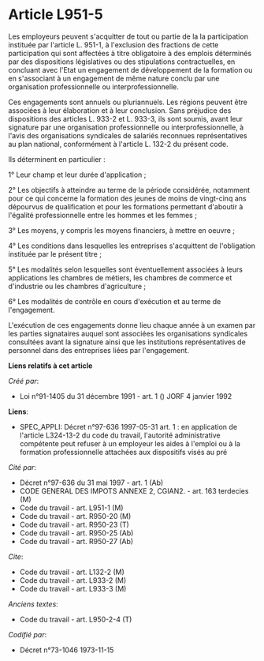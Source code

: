 # Article L951-5

Les employeurs peuvent s'acquitter de tout ou partie de la la participation instituée par l'article L. 951-1, à l'exclusion
des fractions de cette participation qui sont affectées à titre obligatoire à des emplois déterminés par des dispositions
législatives ou des stipulations contractuelles, en concluant avec l'Etat un engagement de développement de la formation ou
en s'associant à un engagement de même nature conclu par une organisation professionnelle ou interprofessionnelle.

Ces engagements sont annuels ou pluriannuels. Les régions peuvent être associées à leur élaboration et à leur conclusion.
Sans préjudice des dispositions des articles L. 933-2 et L. 933-3, ils sont soumis, avant leur signature par une organisation
professionnelle ou interprofessionnelle, à l'avis des organisations syndicales de salariés reconnues représentatives au plan
national, conformément à l'article L. 132-2 du présent code.

Ils déterminent en particulier :

1° Leur champ et leur durée d'application ;

2° Les objectifs à atteindre au terme de la période considérée, notamment pour ce qui concerne la formation des jeunes de
moins de vingt-cinq ans dépourvus de qualification et pour les formations permettant d'aboutir à l'égalité professionnelle
entre les hommes et les femmes ;

3° Les moyens, y compris les moyens financiers, à mettre en oeuvre ;

4° Les conditions dans lesquelles les entreprises s'acquittent de l'obligation instituée par le présent titre ;

5° Les modalités selon lesquelles sont éventuellement associées à leurs applications les chambres de métiers, les chambres de
commerce et d'industrie ou les chambres d'agriculture ;

6° Les modalités de contrôle en cours d'exécution et au terme de l'engagement.

L'exécution de ces engagements donne lieu chaque année à un examen par les parties signataires auquel sont associées les
organisations syndicales consultées avant la signature ainsi que les institutions représentatives de personnel dans des
entreprises liées par l'engagement.

**Liens relatifs à cet article**

_Créé par_:

  - Loi n°91-1405 du 31 décembre 1991 - art. 1 () JORF 4 janvier 1992

**Liens**:

  - SPEC_APPLI: Décret n°97-636 1997-05-31 art. 1 : en application de l'article L324-13-2 du code du travail, l'autorité administrative compétente peut refuser à un employeur les aides à l'emploi ou à la formation professionnelle attachées aux dispositifs visés au pré

_Cité par_:

  - Décret n°97-636 du 31 mai 1997 - art. 1 (Ab)
  - CODE GENERAL DES IMPOTS ANNEXE 2, CGIAN2. - art. 163 terdecies (M)
  - Code du travail - art. L951-1 (M)
  - Code du travail - art. R950-20 (M)
  - Code du travail - art. R950-23 (T)
  - Code du travail - art. R950-25 (Ab)
  - Code du travail - art. R950-27 (Ab)

_Cite_:

  - Code du travail - art. L132-2 (M)
  - Code du travail - art. L933-2 (M)
  - Code du travail - art. L933-3 (M)

_Anciens textes_:

  - Code du travail - art. L950-2-4 (T)

_Codifié par_:

  - Décret n°73-1046 1973-11-15
